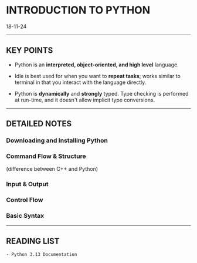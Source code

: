 # INTRODUCTION TO PYTHON
18-11-24


---
## KEY POINTS

- Python is an **interpreted, object-oriented, and high level** language. 

- Idle is best used for when you want to **repeat tasks**; works similar to terminal in that you interact with the language directly.

- Python is **dynamically** and **strongly** typed. Type checking is performed at run-time, and it doesn't allow implicit type conversions.

---
## DETAILED NOTES
### Downloading and Installing Python


### Command Flow & Structure
(difference between C++ and Python)


### Input & Output


### Control Flow


### Basic Syntax

---
## READING LIST
    - Python 3.13 Documentation